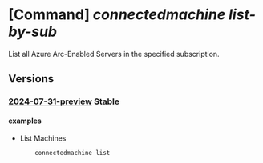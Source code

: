 # [Command] _connectedmachine list-by-sub_

List all Azure Arc-Enabled Servers in the specified subscription.

## Versions

### [2024-07-31-preview](/Resources/mgmt-plane/L3N1YnNjcmlwdGlvbnMve30vcHJvdmlkZXJzL21pY3Jvc29mdC5oeWJyaWRjb21wdXRlL21hY2hpbmVz/2024-07-31-preview.xml) **Stable**

<!-- mgmt-plane /subscriptions/{}/providers/microsoft.hybridcompute/machines 2024-07-31-preview -->

#### examples

- List Machines
    ```bash
        connectedmachine list
    ```
